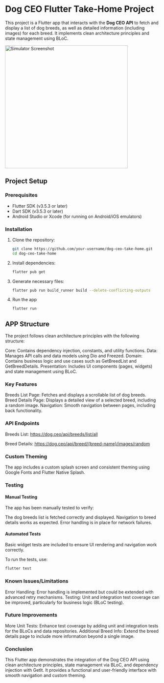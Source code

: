 # Dog CEO Flutter Take-Home Project

This project is a Flutter app that interacts with the **Dog CEO API** to fetch and display a list of dog breeds, as well as detailed information (including images) for each breed. It implements clean architecture principles and state management using BLoC.

<img src="https://github.com/user-attachments/assets/e152900b-2f44-422f-8ef5-171573c2e491" alt="Simulator Screenshot" width="400"/>


## Project Setup

### Prerequisites

- Flutter SDK (v3.5.3 or later)
- Dart SDK (v3.5.3 or later)
- Android Studio or Xcode (for running on Android/iOS emulators)

### Installation

1. Clone the repository:
   ```bash
   git clone https://github.com/your-username/dog-ceo-take-home.git
   cd dog-ceo-take-home
2. Install dependencies:
   ```bash
   flutter pub get

3. Generate necessary files:
   ```bash
   flutter pub run build_runner build --delete-conflicting-outputs
4. Run the app
   ```bash
   flutter run

## APP Structure

The project follows clean architecture principles with the following structure:

Core: Contains dependency injection, constants, and utility functions.
Data: Manages API calls and data models using Dio and Freezed.
Domain: Contains business logic and use cases such as GetBreedList and GetBreedDetails.
Presentation: Includes UI components (pages, widgets) and state management using BLoC.

### Key Features
Breeds List Page: Fetches and displays a scrollable list of dog breeds.
Breed Details Page: Displays a detailed view of a selected breed, including a random image.
Navigation: Smooth navigation between pages, including back functionality.

### API Endpoints
Breeds List:
https://dog.ceo/api/breeds/list/all

Breed Details:
https://dog.ceo/api/breed/{breed-name}/images/random

### Custom Theming
The app includes a custom splash screen and consistent theming using Google Fonts and Flutter Native Splash.

### Testing
#### Manual Testing
The app has been manually tested to verify:

The dog breeds list is fetched correctly and displayed.
Navigation to breed details works as expected.
Error handling is in place for network failures.

#### Automated Tests
Basic widget tests are included to ensure UI rendering and navigation work correctly.

To run the tests, use:
```bash 
flutter test
```

### Known Issues/Limitations
Error Handling: Error handling is implemented but could be extended with advanced retry mechanisms.
Testing: Unit and integration test coverage can be improved, particularly for business logic (BLoC testing).

### Future Improvements
More Unit Tests: Enhance test coverage by adding unit and integration tests for the BLoCs and data repositories.
Additional Breed Info: Extend the breed details page to include more information beyond a single image.

### Conclusion
This Flutter app demonstrates the integration of the Dog CEO API using clean architecture principles, state management via BLoC, and dependency injection with GetIt. It provides a functional and user-friendly interface with smooth navigation and custom theming.


